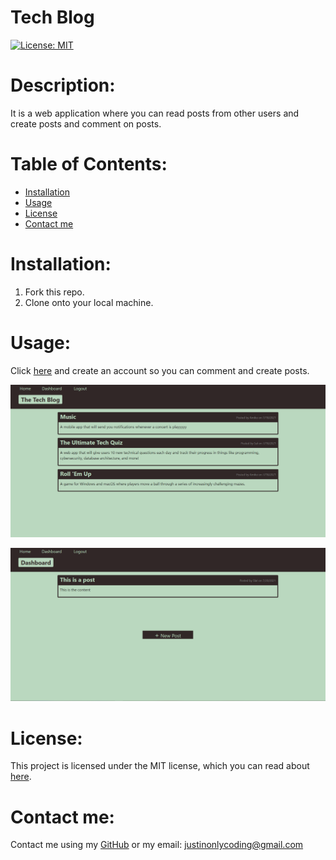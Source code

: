 # Tech Blog

[![License: MIT](https://img.shields.io/badge/License-MIT-yellow.svg)](https://opensource.org/licenses/MIT)

# Description:

It is a web application where you can read posts from other users and create posts and comment on posts.

# Table of Contents:

- [Installation](#installation)
- [Usage](#usage)
- [License](#license)
- [Contact me](#contact-me)

# Installation:

1. Fork this repo.
2. Clone onto your local machine.

# Usage:

Click [here](https://tech-blog-appli.herokuapp.com/) and create an account so you can comment and create posts.

![Picture of the application's homepage](./images/homepage.PNG)


![Picture of the application's user dashboard](./images/dashboard.png)

# License:

This project is licensed under the MIT license, which you can read about [here](https://opensource.org/licenses/MIT).

# Contact me:

Contact me using my [GitHub](https://github.com/Justinean) or my email: justinonlycoding@gmail.com

